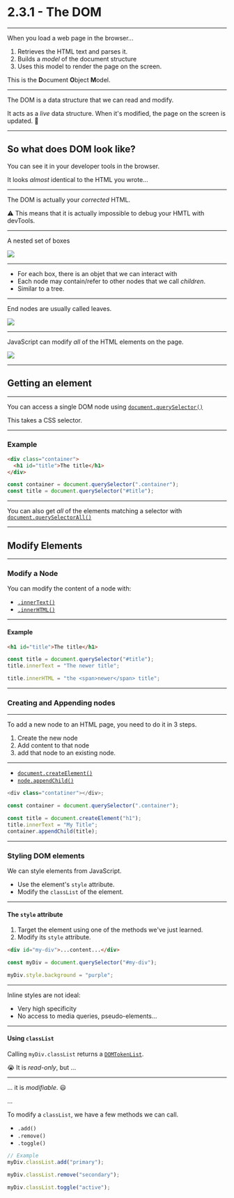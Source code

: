 # 2.3.1 - The DOM

---

When you load a web page in the browser...

1. Retrieves the HTML text and parses it.
2. Builds a _model_ of the document structure
3. Uses this model to render the page on the screen.

This is the **D**ocument **O**bject **M**odel.

---

The DOM is a data structure that we can read and modify.

It acts as a _live_ data structure. When it's modified, the page on the screen is updated. 🤯

---

## So what does DOM look like?

You can see it in your developer tools in the browser.

It looks _almost_ identical to the HTML you wrote...

---

The DOM is actually your _corrected_ HTML.

⚠️ This means that it is actually impossible to debug your HMTL with devTools.

---

A nested set of boxes

<img src='./assets/dom_example.png' />

---

- For each box, there is an objet that we can interact with
- Each node may contain/refer to other nodes that we call _children_.
- Similar to a tree.

---

End nodes are usually called leaves.

<img src='./assets/dom_tree.png' />

---

JavaScript can modify _all_ of the HTML elements on the page.

<img src='./assets/html_tree.gif' />

---

## Getting an element

---

You can access a single DOM node using [`document.querySelector()`](https://www.w3schools.com/jsref/met_document_queryselector.asp)

This takes a CSS selector.

---

### Example

```html
<div class="container">
  <h1 id="title">The title</h1>
</div>
```

```js
const container = document.querySelector(".container");
const title = document.querySelector("#title");
```

---

You can also get _all_ of the elements matching a selector with [`document.querySelectorAll()`](https://www.w3schools.com/jsref/met_document_queryselectorall.asp)

---

## Modify Elements

---

### Modify a Node

You can modify the content of a node with:

- [`.innerText()`](https://www.w3schools.com/jsref/prop_node_innertext.asp)
- [`.innerHTML()`](https://www.w3schools.com/jsref/prop_html_innerhtml.asp)

---

#### Example

```html
<h1 id="title">The title</h1>
```

```js
const title = document.querySelector("#title");
title.innerText = "The newer title";

title.innerHTML = "the <span>newer</span> title";
```

---

### Creating and Appending nodes

---

To add a new node to an HTML page, you need to do it in 3 steps.

1. Create the new node
2. Add content to that node
3. add that node to an existing node.

---

- [`document.createElement()`](https://www.w3schools.com/jsref/met_document_createelement.asp)
- [`node.appendChild()`](https://www.w3schools.com/jsref/met_node_appendchild.asp)

```js
<div class="contatiner"></div>;

const container = document.querySelector(".container");

const title = document.createElement("h1");
title.innerText = "My Title";
container.appendChild(title);
```

---

### Styling DOM elements

We can style elements from JavaScript.

- Use the element's `style` attribute.
- Modify the `classList` of the element.

---

#### The `style` attribute

1. Target the element using one of the methods we've just learned.
2. Modify its `style` attribute.

```html
<div id="my-div">...content...</div>
```

```js
const myDiv = document.querySelector("#my-div");

myDiv.style.background = "purple";
```

---

Inline styles are not ideal:

- Very high specificity
- No access to media queries, pseudo-elements...

---

#### Using `classList`

Calling `myDiv.classList` returns a [`DOMTokenList`](https://developer.mozilla.org/en-US/docs/Web/API/DOMTokenList).

😭 It is _read-only_, but ...

---

... it is _modifiable_. 😃

...

To modify a `classList`, we have a few methods we can call.

- `.add()`
- `.remove()`
- `.toggle()`

```js
// Example
myDiv.classList.add("primary");

myDiv.classList.remove("secondary");

myDiv.classList.toggle("active");
```
